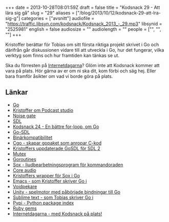 +++
date = 2013-10-28T08:01:59Z
draft = false
title = "Kodsnack 29 - Att lära sig gå"
slug = "29"
aliases = ["/blog/2013/10/12/kodsnack-29-att-lra-sig-g"]
categories = ["avsnitt"]
audiofile = "https://traffic.libsyn.com/kodsnack/Kodsnack_2013_-_29.mp3"
libsynid = "2525981"
english = false
audiosize = ""
audiolength = ""
people = ["", "", ""]
+++

Kristoffer berättar för Tobias om sitt första riktiga projekt skrivet i Go och därifrån går diskussionen vidare till att utveckla i Go, hur det fungerar, vilka verktyg som finns och hur framtiden kan tänkas se ut.

Ska du förresten på [Internetdagarna](http://internetdagarna.se)? Glöm inte att Kodsnack kommer att vara på plats. Hör gärna av er om ni ska dit, kom förbi och säg hej. Eller bara framför åsikter om vad vi borde göra på plats.

## Länkar ##

* [Go](http://www.golang.org)
* [Kristoffer om Podcast studio](http://koru.se)
* [Noise gate](http://en.wikipedia.org/wiki/Noise_gate)
* [SDL](http://www.libsdl.org)
* [Kodsnack 24 - En bättre for-loop, om Go](https://kodsnack.se/blog/2013/8/7/kodsnack-24-en-bttre-for-loop)
* [Go-SDL](https://github.com/banthar/Go-SDL)
* [Binärkompatibilitet](http://en.wikipedia.org/wiki/Binary_code_compatibility)
* [Cgo - skapar gopaket som anropar C-kod](http://golang.org/cmd/cgo/)
* [Kristoffers uppdaterade GoSDL för SDL 2](http://github.com/krig/gosdl2)
* [Mutex](http://en.wikipedia.org/wiki/Mutex)
* [Goroutines](http://www.golang-book.com/10)
* [Sox - ljudbearbetningsprogram för kommandoraden](http://sox.sourceforge.net)
* [Core audio](http://en.wikipedia.org/wiki/Core_Audio)
* [Kristoffers wrapper för Sox i Go](http://github.com/krig/soxwrapper)
* [Emacs - som Kristoffer skriver Go i](http://www.gnu.org/software/emacs/)
* [Voidpekare](http://www.learncpp.com/cpp-tutorial/613-void-pointers/)
* [Unity - spelmotor med påbörjade bindningar till Go](http://unity3d.com)
* [Sublime text - som Tobias skriver Go i](http://www.sublimetext.com)
* [Pypi - Python package index](https://pypi.python.org/pypi)
* [Ruby gems](http://rubygems.org)
* [Internetdagarna - med Kodsnack på plats!](http://internetdagarna.se)

